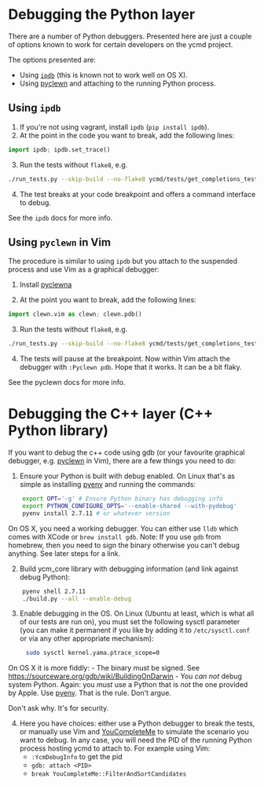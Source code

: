 # Debugging the Python layer

There are a number of Python debuggers. Presented here are just a couple of
options known to work for certain developers on the ycmd project.

The options presented are:

- Using [`ipdb`][ipdb] (this is known not to work well on OS X).
- Using [pyclewn][] and attaching to the running Python process.

## Using `ipdb`

1. If you're not using vagrant, install `ipdb` (`pip install ipdb`).
2. At the point in the code you want to break, add the following lines:

```python
import ipdb; ipdb.set_trace()
```

3. Run the tests without `flake8`, e.g.

```sh
./run_tests.py --skip-build --no-flake8 ycmd/tests/get_completions_test.py
```

4. The test breaks at your code breakpoint and offers a command interface to
   debug.

See the `ipdb` docs for more info.

## Using `pyclewn` in Vim

The procedure is similar to using `ipdb` but you attach to the suspended process
and use Vim as a graphical debugger:

1. Install [pyclewna][pyclewn-install]

2. At the point you want to break, add the following lines:

```python
import clewn.vim as clewn; clewn.pdb()
```

3. Run the tests without `flake8`, e.g.

```sh
./run_tests.py --skip-build --no-flake8 ycmd/tests/get_completions_test.py
```

4. The tests will pause at the breakpoint. Now within Vim attach the debugger
   with `:Pyclewn pdb`. Hope that it works. It can be a bit flaky.

See the pyclewn docs for more info.

# Debugging the C++ layer (C++ Python library)

If you want to debug the c++ code using gdb (or your favourite graphical
debugger, e.g. [pyclewn][] in Vim), there are a few things you need to do:

1. Ensure your Python is built with debug enabled. On Linux that's as simple as
   installing [pyenv][] and running the commands:

```sh
    export OPT='-g' # Ensure Python binary has debugging info
    export PYTHON_CONFIGURE_OPTS='--enable-shared --with-pydebug'
    pyenv install 2.7.11 # or whatever version
```

   On OS X, you need a working debugger. You can either use `lldb`
   which comes with XCode or `brew install gdb`. Note: If you use `gdb` from
   homebrew, then you need to sign the binary otherwise you can't debug
   anything. See later steps for a link.

2. Build ycm_core library with debugging information (and link against debug
   Python):

```sh
    pyenv shell 2.7.11
    ./build.py --all --enable-debug
```

3. Enable debugging in the OS. On Linux (Ubuntu at least, which is what all of
   our tests are run on), you must set the following sysctl parameter (you can
   make it permanent if you like by adding it to `/etc/sysctl.conf` or via any
   other appropriate mechanism):

```sh
     sudo sysctl kernel.yama.ptrace_scope=0
```

   On OS X it is more fiddly:
     - The binary must be signed. See
       https://sourceware.org/gdb/wiki/BuildingOnDarwin
     - You *can not* debug system Python. Again: you *must* use a Python that is
       *not* the one provided by Apple. Use [pyenv][]. That is the rule.
       Don't argue.

  Don't ask why. It's for security.

4. Here you have choices: either use a Python debugger to break the tests, or
   manually use Vim and [YouCompleteMe][] to simulate the scenario you want to
   debug. In any case, you will need the PID of the running Python process
   hosting ycmd to attach to. For example using Vim:
   - `:YcmDebugInfo` to get the pid
   - `gdb: attach <PID>`
   - `break YouCompleteMe::FilterAndSortCandidates`

[YouCompleteMe]: https://github.com/Valloric/YouCompleteMe
[pyenv]: https://github.com/pyenv/pyenv
[pyclewn]: http://pyclewn.sourceforge.net
[pyclewn-install]: https://sourceforge.net/p/pyclewn/pyclewn/ci/default/tree/INSTALL
[ipdb]: https://pypi.python.org/pypi/ipdb
